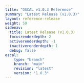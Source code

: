 ```yaml
---
title: "OSCAL v1.0.3 Reference"
summary: "Latest Release (v1.0.3)"
layout: reference-release
weight: 50
sidenav:
  title: Latest Release (v1.0.3)
  focusrenderdepth: 2
  activerenderdepth: -1
  inactiverenderdepth: 1
  debug: false
oscal:
    type: "branch"
    branch: "main"
    revision: "latest"
    version: "1.0.3"
---
```

